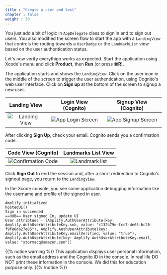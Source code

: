 ```yaml
---
title : "Create a user and test"
chapter : false
weight : 30
---
```


You just add a bit of logic in `AppDelegate` class to sign in and to sign out users.  You also modified the screen flow to start the app with a `LandingView` that controls the routing towards a `UserBadge` or the `LandmarkList` view based on the user authentication status.

Let's now verify everythign works as expected.  Start the application using Xcode's menu and click **Product**, then **Run** (or press **&#8984;R**).

The application starts and shows the `LandingView`.  Click on the user icon in the middle of the screen to trigger the user authentication, using Cognito's web user interface. Click on **Sign up** at the bottom of the screen to signup a new user.

Landing View | Login View (Cognito) | Signup View (Cognito)
:---: | :---: | :---: |
![Landing View](/images/30-20-test-1.png) | ![App Login Screen](/images/30-20-test-5.png) | ![App Signup Screen](/images/30-20-test-3.png) |

After clicking **Sign Up**, check your email.  Cognito sends you a confirmation code.

Code View (Cognito) | Landmarks List View
:---: | :---: |
![Confirmation Code](/images/30-20-test-4.png) | ![Landmark list](/images/30-20-test-6.png) |

Click **Sign Out** to end the session and, after a short redirection to Cognito's signout page, you return to the `LandingView`.

In the Xcode console, you see some application debugging information like the username and profile of the signed in user.  

```text no_copy
Amplify initialized
hostedUI()
Sign in succeeded
==HUB== User signed In, update UI
User attribtues - [Amplify.AuthUserAttribute(key: Amplify.AuthUserAttributeKey.sub, value: "c132b79e-fcc7-4e63-bc26-f9fe6da27e85"), Amplify.AuthUserAttribute(key: Amplify.AuthUserAttributeKey.emailVerified, value: "true"), Amplify.AuthUserAttribute(key: Amplify.AuthUserAttributeKey.email, value: "stormacq@amazon.com")]
```

{{% notice warning %}}
This application displays user personal information, such as the email address and the Cognito ID in the console.  In real life DO NOT print these information in the console.  We did this for education purpose only.
{{% /notice %}}